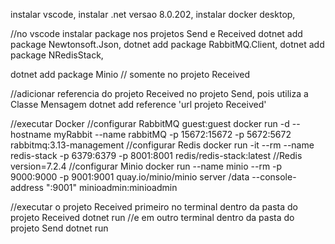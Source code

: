 instalar vscode,
instalar .net versao 8.0.202,
instalar docker desktop,

//no vscode instalar package nos projetos Send e Received
dotnet add package Newtonsoft.Json,
dotnet add package RabbitMQ.Client,
dotnet add package NRedisStack,

dotnet add package Minio // somente no projeto Received

//adicionar referencia do projeto Received no projeto Send, pois utiliza a Classe Mensagem
dotnet add reference 'url projeto Received'

//executar Docker
//configurar RabbitMQ
    guest:guest
    docker run -d --hostname myRabbit --name rabbitMQ -p 15672:15672 -p 5672:5672 rabbitmq:3.13-management
//configurar Redis
    docker run -it --rm --name redis-stack -p 6379:6379 -p 8001:8001 redis/redis-stack:latest //Redis version=7.2.4
//configurar Minio
    docker run  --name minio --rm -p 9000:9000 -p 9001:9001 quay.io/minio/minio server /data --console-address ":9001"
    minioadmin:minioadmin
    
//executar o projeto Received primeiro 
no terminal dentro da pasta do projeto Received
dotnet run
//e em outro terminal dentro da pasta do projeto Send
dotnet run
